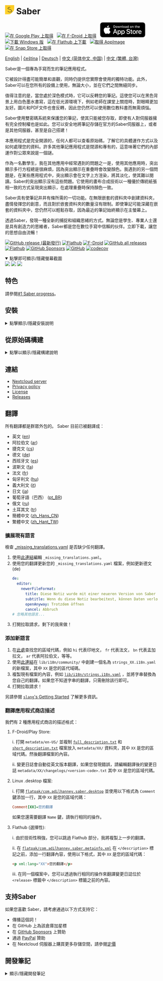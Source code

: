 # <img src="https://github.com/saber-notes/saber/raw/main/assets/icon/icon.png" width="30" height="30" alt="Logo"> Saber

[<img src='https://github.com/saber-notes/saber/blob/main/assets_raw/badges/google-play-badge.png'
    alt='在 Google Play 上取得'
    height=50>][google_play]
&nbsp;
[<img src="https://github.com/saber-notes/saber/blob/main/assets_raw/badges/f-droid-badge.png"
    alt="在 F-Droid 上取得"
    height=50>][f-droid]
&nbsp;
[<img src="https://github.com/saber-notes/saber/blob/main/assets_raw/badges/app-store-badge.svg"
    alt="在 App Store 下載"
    height=50>][app_store]
&nbsp;
[<img src="https://github.com/saber-notes/saber/blob/main/assets_raw/badges/windows-badge.png"
    alt="下載 Windows 版"
    height=50>][download_windows]
&nbsp;
[<img src="https://github.com/saber-notes/saber/blob/main/assets_raw/badges/flathub-badge.svg"
    alt="在 Flathub 上下載"
    height=50>][flathub]
&nbsp;
[<img src="https://github.com/saber-notes/saber/blob/main/assets_raw/badges/appimage-logo.png"
    alt="取得 AppImage"
    height=50>][download_appimage]
&nbsp;
[<img src="https://github.com/saber-notes/saber/blob/main/assets_raw/badges/snap-badge.svg"
    alt="在 Snap Store 上取得"
    height=50>][snap]

[English](https://github.com/saber-notes/saber/blob/main/README.md) |
[čeština](https://github.com/saber-notes/saber/blob/main/README-cs.md) |
[Deutsch](https://github.com/saber-notes/saber/blob/main/README-de.md) |
[中文 (简体中文, 中国)](https://github.com/saber-notes/saber/blob/main/README-zh-CN.md) |
[中文 (繁體, 台灣)](https://github.com/saber-notes/saber/blob/main/README-zh-TW.md)

Saber是一個專為手寫而生的筆記應用程式。

它被設計得盡可能簡單和直觀，同時仍提供您實際會使用的獨特功能。此外，Saber可以在您所有的設備上使用，無論大小，並在它們之間無縫同步。

值得注意的是，當您處於深色模式時，它可以反轉您的筆記。這使您可以在黑色背景上用白色墨水書寫，這在低光源環境下，例如老師在課堂上關燈時，對眼睛更加友好。圖片和PDF文件也會反轉，因此您仍然可以使用數位教科書而無需煩惱。

Saber使用雙密碼系統來保護您的筆記，使其只能被您存取，即使有人對伺服器擁有完全控制權也是如此。您可以安全地將筆記存儲在官方的Saber伺服器上，或者是其他伺服器，甚至是自己搭建！

本應用程式是完全開源的，任何人都可以查看原始碼，了解它的具體運作方式以及如何處理您的資料。許多其他筆記應用程式是閉源和專有的，這意味著它們的內部運作對公眾來說是一個謎。

作為一名數學生，我在其他應用中經常遇到的問題之一是，使用其他應用時，突出顯示多行方程總是很麻煩，因為突出顯示在重疊時會改變顏色。我遇到的另一個問題是，在某些應用程式中，突出顯示會在文字上方渲染，將其淡化，使其難以閱讀。Saber的突出顯示沒有這些問題。它使用的畫布合成技術以一種優於傳統紙張相一致的方式呈現突出顯示，在處理重疊時保持顏色一致。

Saber具有使筆記井井有條所需的一切功能。在無限嵌套的資料夾中創建資料夾，盡情發揮您的創意，而且對於嵌套資料夾的數量沒有限制。即使筆記可能深藏在嵌套的資料夾中，您仍然可以輕鬆存取，因為最近的筆記始終顯示在主螢幕上。

透過Saber，發現一種全新的捕捉和組織思緒的方式。無論您是學生、專業人士還是具有創造力的思維者，Saber都是您在數位手寫中信賴的伙伴。立即下載，讓您的思想自由流暢！

[![GitHub release (最新發行)](https://img.shields.io/github/v/release/saber-notes/saber)](https://github.com/saber-notes/saber/releases/latest)
[![Flathub](https://img.shields.io/flathub/v/com.adilhanney.saber)](https://flathub.org/apps/details/com.adilhanney.saber)
[![F-Droid](https://img.shields.io/f-droid/v/com.adilhanney.saber)](https://f-droid.org/en/packages/com.adilhanney.saber/)
[![GitHub all releases](https://img.shields.io/github/downloads/saber-notes/saber/total?label=GitHub%20downloads)](https://github.com/saber-notes/saber/releases)
[![Flathub](https://img.shields.io/flathub/downloads/com.adilhanney.saber?label=Flathub%20downloads)](https://flathub.org/apps/details/com.adilhanney.saber)
[![GitHub Sponsors](https://img.shields.io/github/sponsors/adil192)](https://github.com/sponsors/adil192)
[![GitHub](https://img.shields.io/github/license/saber-notes/saber)](https://github.com/saber-notes/saber/blob/main/LICENSE.md)
[![codecov](https://codecov.io/gh/saber-notes/saber/branch/main/graph/badge.svg?token=EGQSN0THW2)](https://codecov.io/gh/saber-notes/saber)

<details open>
<summary>點擊即可顯示/隱藏螢幕截圖</summary>

<div>
<img src="https://github.com/saber-notes/saber/raw/main/metadata/en-US/images/phoneScreenshots/home.png" width="250">
<img src="https://github.com/saber-notes/saber/raw/main/metadata/en-US/images/phoneScreenshots/editor.png" width="250">
<img src="https://github.com/saber-notes/saber/raw/main/metadata/en-US/images/phoneScreenshots/settings.png" width="250">
</div>
</details>

## 特色

請參閱[#1 Saber progress][progress]。

## 安裝

<details>
<summary>點擊顯示/隱藏安裝說明</summary>

#### Android

選項:

1. 從 [Play 商店][google_play] 下載

2. 從 [F-Droid][f-droid] 下載

   - 請注意，F-Droid 版本並未針對 Onyx Boox 裝置進行最佳化，因為這需要來自 Onyx 的 [專有依賴項](https://github.com/saber-notes/saber/issues/219)。

3. 從最新的 [Release][releases] 下載並安裝 `Saber_{version}.apk`。

#### Linux

選項 1（推薦）：
從 [Flathub][flathub] 安裝 flatpak： `flatpak --user install com.adilhanney.saber`。

選項 2：
從最新的 [Release][releases] 下載 `Saber-{version}-x86_64.AppImage`，
使用 `chmod +x Saber-*-x86_64.AppImage` 使其可執行，然後運行它。

選項 3：
感謝 @soumyaDghosh，有一個非官方的 [snap][snap] 可用。
`sudo snap install saber`

#### Windows

從最新的 [Release][releases] 下載並安裝 `SaberInstaller_{version}.exe`。

如果出現缺少 dll 錯誤，請確保安裝了 [Visual C++ Redistributable](https://learn.microsoft.com/en-us/cpp/windows/latest-supported-vc-redist)。

#### iOS 和 macOS

在 [App Store][app_store] 下載 Saber。

</details>

## 從原始碼構建

<details>
<summary>點擊以顯示/隱藏構建說明</summary>

### 1. 安裝 flutter

https://docs.flutter.dev/get-started/install

### 2. 克隆這個項目

```bash
git clone https://github.com/saber-notes/saber.git
```

### 3. 取得依賴項

```bash
flutter pub get
```

### 4. 安裝額外的依賴項

[super_clipboard](https://pub.dev/packages/super_clipboard) 的設定
套件可以概括為： -安裝 [Rust](https://www.rust-lang.org/tools/install) -如果您正在針對 Android 進行構建，請安裝 NDK 26.1.10909125

### 5. 為...構建

#### Linux

`sudo apt install libsecret-1-dev libjsoncpp-dev libgstreamer1.0-dev libgstreamer-plugins-base1.0-dev`
`flutter build linux`

這足以在您自己的電腦上使用，但如果您想重新分發您的構建，
您需要使用可預測的環境：分叉此倉庫並使用 GitHub Action
[為 Linux 構建](https://github.com/saber-notes/saber/actions/workflows/linux.yml)。

#### Android

`flutter build apk`

您可能需要生成簽名證書並創建 `android/key.properties` 檔案。
有關 https://docs.flutter.dev/deployment/android#create-an-upload-keystore 的更多資訊

注意：[F-Droid][f-droid-manifest] 版本的構建略有不同：
```bash
./patches/remove_proprietary_dependencies.sh
flutter build apk --dart-define=OFFLINE_FONTS_ONLY="true"
```

#### Windows

`flutter build windows`

Windows 安裝程式是使用 [Inno Setup](https://jrsoftware.org/isinfo.php) 創建的。
要創建您自己的安裝程式，請運行上面的構建指令，然後編輯並運行
[installers/desktop_inno_script.iss](https://github.com/saber-notes/saber/blob/main/installers/desktop_inno_script.iss)
使用 Inno 安裝編譯器。

#### iOS and macOS

如果您有 macOS 電腦，您可以
[針對 iOS 構建](https://docs.flutter.dev/deployment/ios#create-an-app-bundle)
使用 `flutter build ipa` 或
[針對 macOS 構建](https://docs.flutter.dev/deployment/macos#create-a-build-archive-with-xcode)
使用 `flutter build macos`。

如果不這樣做，請分叉此倉庫並使用 GitHub Action
[針對 macOS 和 iOS 構建](https://github.com/saber-notes/saber/actions/workflows/apple.yml)。
或者，按照此 YouTube 教學進行操作
[How to compile a flutter application to iPhone with no mac (free | no jailbreak)](https://www.youtube.com/watch?v=m3_6z2wfHiY)
使用 [Codemagic](https://codemagic.io/start/) 手動構建。

</details>

## 連結

- [Nextcloud server][nextcloud]
- [Privacy policy][privacy]
- [License][license]
- [Releases][releases]

## 翻譯

所有翻譯都是群眾外包的。 Saber 目前已被翻譯成：

- 英文 ([en](https://github.com/saber-notes/saber/blob/main/lib/i18n/strings.i18n.yaml))
- 阿拉伯文 ([ar](https://github.com/saber-notes/saber/blob/main/lib/i18n/community/strings_ar.i18n.yaml))
- 捷克文 ([cs](https://github.com/saber-notes/saber/blob/main/lib/i18n/community/strings_cs.i18n.yaml))
- 德文 ([de](https://github.com/saber-notes/saber/blob/main/lib/i18n/community/strings_de.i18n.yaml))
- 西班牙文 ([es](https://github.com/saber-notes/saber/blob/main/lib/i18n/community/strings_es.i18n.yaml))
- 波斯文 ([fa](https://github.com/saber-notes/saber/blob/main/lib/i18n/community/strings_fa.i18n.yaml))
- 法文 ([fr](https://github.com/saber-notes/saber/blob/main/lib/i18n/community/strings_fr.i18n.yaml))
- 匈牙利文 ([hu](https://github.com/saber-notes/saber/blob/main/lib/i18n/community/strings_hu.i18n.yaml))
- 義大利文 ([it](https://github.com/saber-notes/saber/blob/main/lib/i18n/community/strings_it.i18n.yaml))
- 日文 ([ja](https://github.com/saber-notes/saber/blob/main/lib/i18n/community/strings_ja.i18n.yaml))
- 葡萄牙語（巴西） ([pt_BR](https://github.com/saber-notes/saber/blob/main/lib/i18n/community/strings_pt_BR.i18n.yaml))
- 俄文 ([ru](https://github.com/saber-notes/saber/blob/main/lib/i18n/community/strings_ru.i18n.yaml))
- 土耳其文 ([tr](https://github.com/saber-notes/saber/blob/main/lib/i18n/community/strings_tr.i18n.yaml))
- 簡體中文 ([zh_Hans_CN](https://github.com/saber-notes/saber/blob/main/lib/i18n/community/strings_zh_Hans_CN.i18n.yaml))
- 繁體中文 ([zh_Hant_TW](https://github.com/saber-notes/saber/blob/main/lib/i18n/community/strings_zh_Hant_TW.i18n.yaml))

### 擴展現有語言

檢查 [\_missing_translations.yaml](https://github.com/saber-notes/saber/blob/main/lib/i18n/_missing_translations.yaml) 是否缺少任何翻譯。

1. 使用[此連結](https://github.com/saber-notes/saber/edit/main/lib/i18n/_missing_translations.yaml)編輯 `_missing_translations.yaml`。
2. 使用您的翻譯更新您的 `_missing_translations.yaml` 檔案，例如更新德文 (de)
   ```yaml
   de:
     editor:
       newerFileFormat:
         title: Diese Notiz wurde mit einer neueren Version von Saber bearbeitet
         subtitle: Wenn du diese Notiz bearbeitest, können Daten verloren gehen. Möchtest du die Notiz trotzdem öffnen?
         openAnyway: Trotzdem öffnen
         cancel: Abbruch
   # 忽略其他語言...
   ```
3. 打開拉取請求，剩下的我來做！

### 添加新語言

1. 在[此處](https://saimana.com/list-of-country-locale-code/)查找您的區域代碼，例如 `hi` 代表印地文， `fr` 代表法文， `bn` 代表孟加拉文， `ar` 代表阿拉伯文，等等。
2. 使用[此連結](https://github.com/saber-notes/saber/new/main/lib/i18n/community)在 `lib/i18n/community/` 中創建一個名為 `strings_XX.i18n.yaml` 的新檔案，其中 `XX` 是您的區代域碼。
3. 複製現有檔案的內容，例如 [`lib/i18n/strings.i18n.yaml`](https://github.com/saber-notes/saber/blob/main/lib/i18n/strings.i18n.yaml) ，並將字串替換為您自己的翻譯。如果您不知道字串的翻譯，只需刪除該行即可。
4. 打開拉取請求！

另請參閱 [`slang`'s Getting Started](https://pub.dev/packages/slang#getting-started) 了解更多資訊。

### 翻譯應用程式商店描述

我們有 2 種應用程式商店的描述格式：

1. F-Droid/Play Store:

   i. 打開 `metadata/en-US/` 並複制 [`full_description.txt`](https://github.com/saber-notes/saber/blob/main/metadata/en-US/full_description.txt) 和 [`short_description.txt`](https://github.com/saber-notes/saber/blob/main/metadata/en-US/short_description.txt) 檔案放入 `metadata/XX/` 資料夾，其中 `XX` 是您的區域代碼。然後翻譯檔案的內容。

   ii. 變更日誌會自動從英文版本翻譯，如果您發現錯誤，請編輯翻譯後的變更日誌 `metadata/XX/changelogs/<version-code>.txt` 其中 `XX` 是您的區域代碼。

2. Linux .desktop 檔案:

   i. 打開 [`flatpak/com.adilhanney.saber.desktop`](https://github.com/saber-notes/saber/blob/main/flatpak/com.adilhanney.saber.desktop) 並使用以下格式為 `Comment` 鍵添加一行，其中 `XX` 是您的區域代碼：

   ```ini
   Comment[XX]=您的翻譯
   ```

   如果您還需要翻譯 `Name` 鍵，請執行相同的操作。

3. Flathub (選擇性):

   i. 由於技術性稍強，您可以跳過 Flathub 部分，我將複製上一步的翻譯。

   ii. 在 [`flatpak/com.adilhanney.saber.metainfo.xml`](https://github.com/saber-notes/saber/blob/main/flatpak/com.adilhanney.saber.metainfo.xml) 在 `</description>` 標記之前，添加一行翻譯內容，使用以下格式，其中 `XX` 是您的區域代碼：

   ```html
   <p xml:lang="XX">您的翻譯</p>
   ```

   iii. 在同一個檔案中，您可以透過執行相同的操作來翻譯變更日誌位於 `<release>` 標籤中 `</description>` 標籤之前的內容。

## 支持Saber

如果您喜歡 Saber，請考慮通過以下方式支持它：

- 傳播這個詞！
- 在 GitHub 上為該倉庫加星標
- 在 [GitHub Sponsors](https://github.com/sponsors/adil192) 上贊助
- 通過 [PayPal](https://paypal.me/adilhanney) 贊助
- 在 Nextcloud 伺服器上購買更多存儲空間，請參閱[定價](pricing.md)

## 開發筆記

<details>
<summary>顯示/隱藏開發筆記</summary>

- When updating the **app version**:
  - Run `./scripts/apply_version.sh <version-name> <version-code>`
    (Run `./scripts/apply_version.sh --help` for more info)
  - Update the changelogs in `metadata/en-US/changelogs/`
    and `flatpak/com.adilhanney.saber.metainfo.xml`,
    and run `dart scripts/translate_changelogs.dart` as directed by the script.
- When updating the **icons**, run the following commands:
  - General: `dart run icons_launcher:create`
  - Flatpak icons: `cd assets/icon && ./resize-icon.sh`
- When updating the **translations**...
  - Run the following commands:
    - `dart run slang apply --locale=XX` if you need to apply \_missing_translations.yaml
    - `dart run slang`
    - `dart run slang analyze --full`
  - If you're adding a new language, update:
    - `CFBundleLocalizations` in `ios/Runner/Info.plist`
    - `CFBundleLocalizations` in `macos/Runner/Info.plist`
    - `android/app/src/main/res/xml/locales_config.xml`
    - `lib/data/locales.dart`
    - `README.md` above in the "Translating" section.
    - and run `dart scripts/translate_changelogs.dart` to translate the changelog.

</details>

[f-droid]: https://f-droid.org/packages/com.adilhanney.saber/
[flathub]: https://flathub.org/apps/details/com.adilhanney.saber
[google_play]: https://play.google.com/store/apps/details?id=com.adilhanney.saber
[snap]: https://snapcraft.io/saber
[app_store]: https://apps.apple.com/us/app/saber/id1671523739
[download_windows]: https://github.com/saber-notes/saber/releases/download/v0.23.2/SaberInstaller_v0.23.2.exe
[download_appimage]: https://github.com/saber-notes/saber/releases/download/v0.23.2/Saber-0.23.2-x86_64.AppImage
[nextcloud]: https://nc.saber.adil.hanney.org/
[privacy]: https://github.com/saber-notes/saber/blob/main/privacy_policy.md
[license]: https://github.com/saber-notes/saber/blob/main/LICENSE.md
[releases]: https://github.com/saber-notes/saber/releases
[issues]: https://github.com/saber-notes/saber/issues
[progress]: https://github.com/saber-notes/saber/discussions/1

[f-droid-manifest]: https://gitlab.com/fdroid/fdroiddata/-/blob/master/metadata/com.adilhanney.saber.yml
